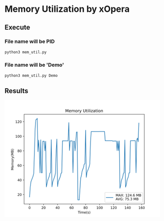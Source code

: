 # Memory Utilization by xOpera
## Execute
### File name will be PID
```bash
python3 mem_util.py
```

### File name will be 'Demo'
```bash
python3 mem_util.py Demo
```

## Results
![Snap](snaps/pi4-mem.png)